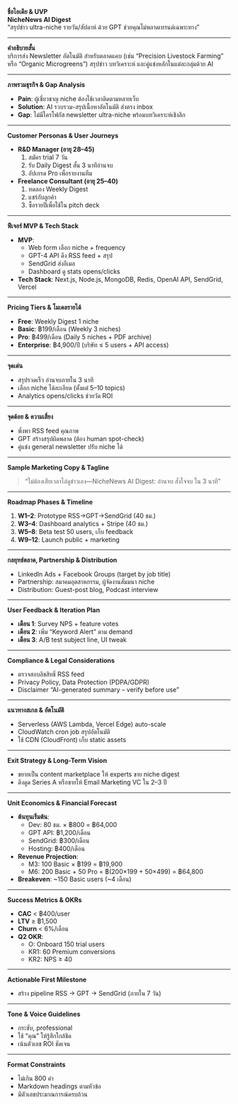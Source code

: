**ชื่อไอเดีย & UVP**  
**NicheNews AI Digest**  
“สรุปข่าว ultra-niche รายวัน/สัปดาห์ ด้วย GPT ช่วยคุณไม่พลาดเทรนด์เฉพาะทาง”

---

**คำอธิบายสั้น**  
บริการส่ง Newsletter อัตโนมัติ สำหรับตลาดแคบ (เช่น “Precision Livestock Farming” หรือ “Organic Microgreens”) สรุปข่าว บทวิเคราะห์ และคู่แข่งหลักในแต่ละกลุ่มด้วย AI

---

**ภาพรวมธุรกิจ & Gap Analysis**  
- **Pain**: ผู้เชี่ยวชาญ niche ต้องใช้เวลาติดตามหลายเว็บ  
- **Solution**: AI รวบรวม-สรุปเนื้อหาอัตโนมัติ ส่งตรง inbox  
- **Gap**: ไม่มีใครโฟกัส newsletter ultra-niche พร้อมบทวิเคราะห์เชิงลึก

---

**Customer Personas & User Journeys**  
- **R&D Manager (อายุ 28–45)**  
  1. สมัคร trial 7 วัน  
  2. รับ Daily Digest สั้น 3 นาทีอ่านจบ  
  3. อัปเกรด Pro เพื่อรายงานทีม  
- **Freelance Consultant (อายุ 25–40)**  
  1. ทดลอง Weekly Digest  
  2. แชร์กับลูกค้า  
  3. ซื้อรายปีเพื่อใช้ใน pitch deck

---

**ฟีเจอร์ MVP & Tech Stack**  
- **MVP**:  
  - Web form เลือก niche + frequency  
  - GPT-4 API ดึง RSS feed + สรุป  
  - SendGrid ส่งอีเมล  
  - Dashboard ดู stats opens/clicks  
- **Tech Stack**: Next.js, Node.js, MongoDB, Redis, OpenAI API, SendGrid, Vercel

---

**Pricing Tiers & โมเดลรายได้**  
- **Free**: Weekly Digest 1 niche  
- **Basic**: ฿199/เดือน (Weekly 3 niches)  
- **Pro**: ฿499/เดือน (Daily 5 niches + PDF archive)  
- **Enterprise**: ฿4,900/ปี (บริษัท ≤ 5 users + API access)

---

**จุดเด่น**  
- สรุปรวดเร็ว อ่านจบภายใน 3 นาที  
- เลือก niche ได้ละเอียด (ตั้งแต่ 5–10 topics)  
- Analytics opens/clicks ช่วยวัด ROI

---

**จุดด้อย & ความเสี่ยง**  
- พึ่งพา RSS feed คุณภาพ  
- GPT สร้างสรุปผิดพลาด (ต้อง human spot-check)  
- คู่แข่ง general newsletter ปรับ niche ได้

---

**Sample Marketing Copy & Tagline**  
> “ไม่ต้องเสียเวลาไล่ดูข่าวเอง—NicheNews AI Digest: อ่านจบ สั่งใจจบ ใน 3 นาที”

---

**Roadmap Phases & Timeline**  
1. **W1–2**: Prototype RSS→GPT→SendGrid (40 ชม.)  
2. **W3–4**: Dashboard analytics + Stripe (40 ชม.)  
3. **W5–8**: Beta test 50 users, เก็บ feedback  
4. **W9–12**: Launch public + marketing

---

**กลยุทธ์ตลาด, Partnership & Distribution**  
- LinkedIn Ads + Facebook Groups (target by job title)  
- Partnership: สมาคมอุตสาหกรรม, ผู้จัดงานสัมมนา niche  
- Distribution: Guest-post blog, Podcast interview

---

**User Feedback & Iteration Plan**  
- **เดือน 1**: Survey NPS + feature votes  
- **เดือน 2**: เพิ่ม “Keyword Alert” ตาม demand  
- **เดือน 3**: A/B test subject line, UI tweak

---

**Compliance & Legal Considerations**  
- ตรวจสอบลิขสิทธิ์ RSS feed  
- Privacy Policy, Data Protection (PDPA/GDPR)  
- Disclaimer “AI-generated summary – verify before use”

---

**แนวทางสเกล & อัตโนมัติ**  
- Serverless (AWS Lambda, Vercel Edge) auto-scale  
- CloudWatch cron job สรุปอัตโนมัติ  
- ใช้ CDN (CloudFront) เก็บ static assets

---

**Exit Strategy & Long-Term Vision**  
- ขยายเป็น content marketplace ให้ experts ขาย niche digest  
- ดึงดูด Series A หรือขายให้ Email Marketing VC ใน 2–3 ปี

---

**Unit Economics & Financial Forecast**  
- **ต้นทุนเริ่มต้น**:  
  - Dev: 80 ชม. × ฿800 = ฿64,000  
  - GPT API: ฿1,200/เดือน  
  - SendGrid: ฿300/เดือน  
  - Hosting: ฿400/เดือน  
- **Revenue Projection**:  
  - M3: 100 Basic × ฿199 = ฿19,900  
  - M6: 200 Basic + 50 Pro = ฿(200×199 + 50×499) = ฿64,800  
- **Breakeven**: ~150 Basic users (~4 เดือน)

---

**Success Metrics & OKRs**  
- **CAC** < ฿400/user  
- **LTV** ≥ ฿1,500  
- **Churn** < 6%/เดือน  
- **Q2 OKR**:  
  - O: Onboard 150 trial users  
  - KR1: 60 Premium conversions  
  - KR2: NPS ≥ 40

---

**Actionable First Milestone**  
- สร้าง pipeline RSS → GPT → SendGrid (ภายใน 7 วัน)

---

**Tone & Voice Guidelines**  
- กระชับ, professional  
- ใช้ “คุณ” ให้รู้สึกใกล้ชิด  
- เน้นตัวเลข ROI ชัดเจน

---

**Format Constraints**  
- ไม่เกิน 800 คำ  
- Markdown headings ตามหัวข้อ  
- มีตัวเลขประมาณการณ์ครบถ้วน  

